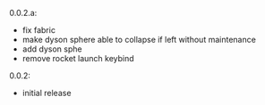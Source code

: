
0.0.2.a:
- fix fabric
- make dyson sphere able to collapse if left without maintenance
- add dyson sphe
- remove rocket launch keybind


0.0.2:
- initial release